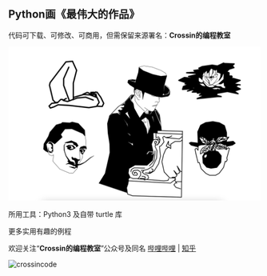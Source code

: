 ## Python画《最伟大的作品》

代码可下载、可修改、可商用，但需保留来源署名：**Crossin的编程教室**

![](greatest.png)

所用工具：Python3 及自带 turtle 库

更多实用有趣的例程

欢迎关注“**Crossin的编程教室**”公众号及同名 [哔哩哔哩](https://space.bilibili.com/17095888) | [知乎](https://www.zhihu.com/people/crossin)

![crossincode](../crossin-logo.png)
